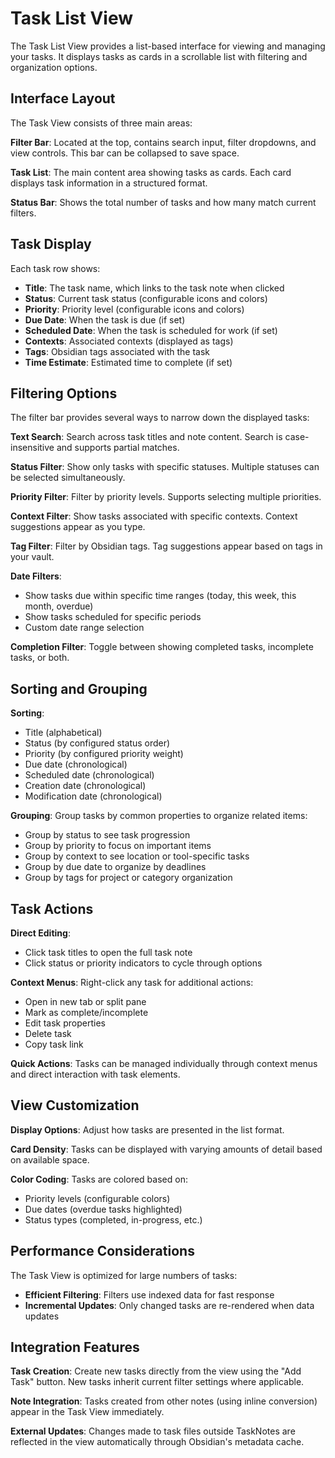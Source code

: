 # Task List View

The Task List View provides a list-based interface for viewing and managing your tasks. It displays tasks as cards in a scrollable list with filtering and organization options.

## Interface Layout

The Task View consists of three main areas:

**Filter Bar**: Located at the top, contains search input, filter dropdowns, and view controls. This bar can be collapsed to save space.

**Task List**: The main content area showing tasks as cards. Each card displays task information in a structured format.

**Status Bar**: Shows the total number of tasks and how many match current filters.

## Task Display

Each task row shows:

- **Title**: The task name, which links to the task note when clicked
- **Status**: Current task status (configurable icons and colors)
- **Priority**: Priority level (configurable icons and colors)  
- **Due Date**: When the task is due (if set)
- **Scheduled Date**: When the task is scheduled for work (if set)
- **Contexts**: Associated contexts (displayed as tags)
- **Tags**: Obsidian tags associated with the task
- **Time Estimate**: Estimated time to complete (if set)

## Filtering Options

The filter bar provides several ways to narrow down the displayed tasks:

**Text Search**: Search across task titles and note content. Search is case-insensitive and supports partial matches.

**Status Filter**: Show only tasks with specific statuses. Multiple statuses can be selected simultaneously.

**Priority Filter**: Filter by priority levels. Supports selecting multiple priorities.

**Context Filter**: Show tasks associated with specific contexts. Context suggestions appear as you type.

**Tag Filter**: Filter by Obsidian tags. Tag suggestions appear based on tags in your vault.

**Date Filters**: 
- Show tasks due within specific time ranges (today, this week, this month, overdue)
- Show tasks scheduled for specific periods
- Custom date range selection

**Completion Filter**: Toggle between showing completed tasks, incomplete tasks, or both.

## Sorting and Grouping

**Sorting**: 
- Title (alphabetical)
- Status (by configured status order)
- Priority (by configured priority weight)
- Due date (chronological)
- Scheduled date (chronological)
- Creation date (chronological)
- Modification date (chronological)

**Grouping**: Group tasks by common properties to organize related items:
- Group by status to see task progression
- Group by priority to focus on important items
- Group by context to see location or tool-specific tasks
- Group by due date to organize by deadlines
- Group by tags for project or category organization

## Task Actions

**Direct Editing**: 
- Click task titles to open the full task note
- Click status or priority indicators to cycle through options

**Context Menus**: Right-click any task for additional actions:
- Open in new tab or split pane
- Mark as complete/incomplete
- Edit task properties
- Delete task
- Copy task link

**Quick Actions**: Tasks can be managed individually through context menus and direct interaction with task elements.

## View Customization

**Display Options**: Adjust how tasks are presented in the list format.

**Card Density**: Tasks can be displayed with varying amounts of detail based on available space.

**Color Coding**: Tasks are colored based on:
- Priority levels (configurable colors)
- Due dates (overdue tasks highlighted)
- Status types (completed, in-progress, etc.)

## Performance Considerations

The Task View is optimized for large numbers of tasks:

- **Efficient Filtering**: Filters use indexed data for fast response
- **Incremental Updates**: Only changed tasks are re-rendered when data updates

## Integration Features

**Task Creation**: Create new tasks directly from the view using the "Add Task" button. New tasks inherit current filter settings where applicable.

**Note Integration**: Tasks created from other notes (using inline conversion) appear in the Task View immediately.

**External Updates**: Changes made to task files outside TaskNotes are reflected in the view automatically through Obsidian's metadata cache.
